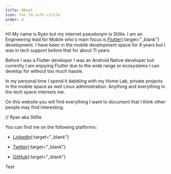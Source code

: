 ```yaml
---
title: About
icon: fas fa-info-circle
order: 4
---
```


Hi! My name is Ryan but my internet pseudonym is Stillie. I am an Engineering lead for Mobile who's main focus is [Flutter](https://flutter.dev/){:target="_blank"} development. I have been in the mobile development space for 8 years but I was in tech support before that for about 11 years

Before I was a Flutter developer I was an Android Native developer but currently I am enjoying Flutter due to the wide range or ecosystems I can develop for without too much hassle.

In my personal time I spend it dabbling with my Home Lab, private projects in the mobile space as well Linux administration. Anything and everything in the tech space interests me.

On this website you will find everything I want to document that I think other people may find interesting.

// Ryan aka Stillie

You can find me on the following platforms:

* [LinkedIn](https://www.linkedin.com/in/ryanvdw/){:target="_blank"}

* [Twitter](https://twitter.com/TheRealStillie){:target="_blank"}

* [GitHub](https://github.com/stillie){:target="_blank"}

Test
